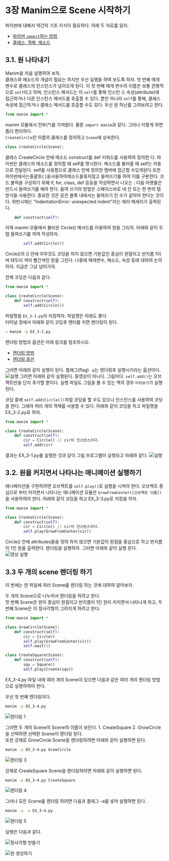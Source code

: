 # 3장 Manim으로 Scene 시작하기

파이썬에 대해서 약간의 기초 지식이 필요하다. 아래 두 자료를 읽자.

- [파이썬 `import`하는 방법](./Chapter3-1.md)
- [클래스, 객체, 메소드](./Chapter3-2.md)

## 3.1. 원 나타내기

Manim을 처음 실행하여 보자.  
클래스와 메소드의 개념이 필요는 하지만 우선 실행을 하여 보도록 하자. 첫 번째 매개 변수로 클래스의 인스턴스가 넘어오게 된다. 이 첫 번째 매개 변수의 이름은 보통 관행적으로 `self`라고 하며, 인스턴스 메서드는 이 `self`를 통해 인스턴 스 속성(attribute)에 접근하거나 다른 인스턴스 메서드를 호출할 수 있다. 뿐만 아니라 `self`를 통해, 클래스 속성에 접근하거나 클래스 메서드를 호출할 수도 있다.
우선 원 하난를 그려보려고 한다.

```python
from manim import *
```

manim 모듈에서 전부(\*)를 가져왔다. 물론 `import manim`과 같다. 그러나 이렇게 하면 좀더 편리하다.  
`CreateCircle`란 이름의 클래스를 정의하고 `Scene`에 상속한다.

```python
class CreateCircle(Scene):
```

클래스 CreateCircle 안에 메소드 construct를 def 키워드를 사용하여 정의한 다. 파이썬은 클래스의 메소드를 정의할 때 self를 명시한다. 메소드를 불러올 때 self는 자동으로 전달된다. self를 사용함으로 클래스 안에 정의한 멤버에 접근할 수있게된다.또한파이썬에서는중괄호{ }을사용하여메소드를묶지않고 들여쓰기를 하여 이를 구분한다. 코드 블럭을 구성하기 위해 if, for, class, def 등등을 작성하면서 나오는 : 다음 아랫줄은 반드시 들여쓰기를 해야 한다. 들여 쓰기의 방법은 스페이스바로 네 칸 또는 한 번의 탭 방식을 사용한다. 중요한 것은 같은 블록 내에서는 들여쓰기 칸 수가 같아야 한다는 것이다. 위반시에는
"IndentationError: unexpected indent"라는 에러 메세지가 출력된다.

```python
    def construct(self):
```

이제 manim 모듈에서 불러온 Circle() 메서드를 이용하여 원을 그리자. 아래와 같이 두 탭 들여쓰기를 하여 작성하자.

```python
        self.add(Circle())
```

Circle()의 () 안에 아무것도 코딩을 하지 않으면 기본값인 중심이 원점이고 반지름 1이며 테두리 색이 빨간색인 원을 그린다. 나중에 매개변수, 메소드, 속성 등에 대하여 논의하자. 지금은 그냥 넘어가자.

전체 코딩은 다음과 같다.

```python
from manim import *

class CreateCircle(Scene):
    def construct(self):
        self.add(Circle())
```

파일명을 `EX_3-1.py`라 저장하자. 파일명은 아래도 좋다.  
터미널 창에서 아래와 같이 코딩후 엔터를 치면 렌더링이 된다.

```bash
~ manim -p EX_3-1.py
```

렌더링 방법과 옵션은 아래 링크를 참조하시오.

- [렌더링 방법](./Chapter3-4.md)
- [렌더링 옵션](./Chapter3-3.md)

그러면 아래와 같이 실행이 된다. 플래그(flag) `-p`는 렌더링후 실행시키라는 옵션이다.
![실행](./images/EX_3-1.png)
그러면 아래와 같이 실행된다. 동영상이 아니다. 그림이다. `self.add()`는 오브젝트만을 단지 추가할 뿐이다. 실행 파일도 그림을 볼 수 있는 맥의 경우 `미리보기`가 실행된다.

코딩 중에 `self.add(Circle())`처럼 코딩을 할 수도 있으나 인스턴스를 사용하여 코딩을 한다. 그래야 여러 개의 객체를 사용할 수 있다. 아래와 같이 코딩을 하고 파일명을 EX_3-2.py로 하자.

```python
from manim import *

class CreateCircle(Scene):
    def construct(self):
        cir = Circle() // cir이 인스턴스이다.
        self.add(cir)
```

결과는 EX_3-1.py를 실행한 것과 같이 그림 프로그램이 실행되고 아래와 같다.
![실행](./images/EX_3-2.png)

## 3.2. 원을 커지면서 나타나는 애니메이션 실행하기

애니메이션을 구현하려면 오브젝트를 `self.play()`로 실행을 시켜야 한다. 오브젝트 중심으로 부터 커지면서 나타나는 애니메이션 모듈은 `GrowFromCenter([오브젝트 이름])`을 사용하여야 한다. 아래와 같이 코딩을 하고 EX_3-3.py로 저장을 하자.

```python
from manim import *

class CreateCircle(Scene):
    def construct(self):
        cir = Circle() // cir이 인스턴스이다.
        self.play(GrowFromCenter(cir))
```

Circle() 안에 attributes들을 정의 하지 않으면 기본값이 원점을 중심으로 하고 반지름이 1인 원을 출력한다.
렌더링을 실행하자. 그러면 아래와 같이 실행 된다.  
![영상 실행](./movies/EX_3-3.gif)

## 3.3 두 개의 scene 렌더링 하기

이 번에는 한 파일에 여러 Scene를 렌더링 하는 것에 대하여 알아보자.

두 개의 Scene으로 나누어서 렌더링을 하려고 한다.  
첫 번째 Scene은 원이 중심이 원점이고 반지름이 1인 원이 커지면서 나타나게 하고, 두 번째 Scene은 이 정사각형이 그려지게 하려고 한다.

```python
from manim import *

class GrowCircle(Scene):
    def construct(self):
        cir = Circle()
        self.play(GrowFromCenter(cir))
        self.wait(1)

class CreateSquare(Scene):
    def construct(self):
        squ = Square()
        self.play(Create(squ))

```

EX_3-4.py 파일 내에 여러 개의 Scene이 있으면 다음과 같은 여러 개의 렌더링 방법으로 실행하여야 한다.

우선 첫 번째 렌더링이다.

```bash
manim -p EX_3-4.py
```

![렌더링 1](./images/EX_3-4-1.png)

그러면 두 개의 Scene의 Scene의 이름이 보인다. 1. CreateSquare 2. GrowCircle을 선택하면 선택한 Scene이 렌더링 된다.  
또한 강제로 GrowCircle Scene을 렌더링하려면 아래와 같이 실행하면 된다.

```bash
manim -p EX_3-4.py GrowCircle
```

![렌더링 3](./images/EX_3-4-3.png)

강제로 CreateSquare Scene을 렌더링하려면 아래와 같이 실행하면 된다.

```bash
manim -p EX_3-4.py CreateSquare
```

![렌더링 4](./images/EX_3-4-4.png)

그러나 모든 Scene를 렌더링 하려면 다음과 플래그 -a를 넣어 실행하면 된다.

```bash
manim -p -a EX_3-4.py
```

![렌더링 5](./images/EX_3-4-5.png)

실행은 다음과 같다.

![정사각형 만들기](./images/EX_3-4-6.gif)

![원 생성하기](./images/EX_3-4-7.gif)
